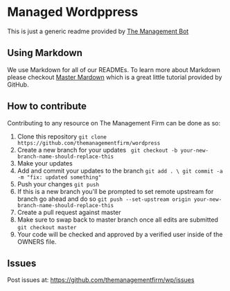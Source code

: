 # Managed Wordppress

This is just a generic readme provided by [The Management Bot](https://github.com/tmf-bot)

## Using Markdown

We use Markdown for all of our READMEs. To learn more about Markdown please checkout [Master Mardown](https://guides.github.com/features/mastering-markdown/) which is a great little tutorial provided by GitHub.

## How to contribute

Contributing to any resource on The Management Firm can be done as so:

  1. Clone this repository ``` git clone https://github.com/themanagementfirm/wordpress ```
  2. Create a new branch for your updates ``` git checkout -b your-new-branch-name-should-replace-this```
  3. Make your updates
  4. Add and commit your updates to the branch ``` git add . \ git commit -a -m "fix: updated something" ```
  5. Push your changes ``` git push ```
  6. If this is a new branch you'll be prompted to set remote upstream for branch go ahead and do so ``` git push --set-upstream origin your-new-branch-name-should-replace-this ```
  7. Create a pull request against master
  8. Make sure to swap back to master branch once all edits are submitted ``` git checkout master ```
  9. Your code will be checked and approved by a verified user inside of the OWNERS file.

## Issues


Post issues at: https://github.com/themanagementfirm/wp/issues
